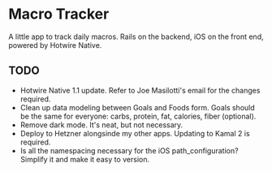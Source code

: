 # Macro Tracker

A little app to track daily macros. Rails on the backend, iOS on the front end, powered by Hotwire Native.

## TODO

- Hotwire Native 1.1 update. Refer to Joe Masilotti's email for the changes required.
- Clean up data modeling between Goals and Foods form. Goals should be the same for everyone: carbs, protein, fat, calories, fiber (optional).
- Remove dark mode. It's neat, but not necessary.
- Deploy to Hetzner alongsinde my other apps. Updating to Kamal 2 is required.
- Is all the namespacing necessary for the iOS path_configuration? Simplify it and make it easy to version.
